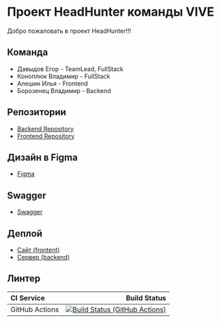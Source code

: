 # Проект HeadHunter команды VIVE

Добро пожаловать в проект HeadHunter!!!

## Команда

- Давыдов Егор - TeamLead, FullStack
- Коноплюк Владимир - FullStack
- Алешин Илья - Frontend
- Борозенец Владимир - Backend

## Репозитории

- [Backend Repository](https://github.com/go-park-mail-ru/2023_2_VIVE)
- [Frontend Repository](https://github.com/frontend-park-mail-ru/2023_2_VIVE)

## Дизайн в Figma

- [Figma](https://www.figma.com/file/tQXPQ7GbdjeQAo5sSza093/VIVE-Design?node-id=0%3A1&mode=dev)

## Swagger

- [Swagger](https://app.swaggerhub.com/apis/VIVE_TEAM/HeadHunter/1.0.0#/)

## Деплой

- [Сайт (frontent)](https://hunt-n-hire.ru/vacs)
- [Сервер (backend)](http://212.233.90.231:8081/)

## Линтер

| **CI Service** |                                                                                                                                                                                 Build Status |
|:---------------|---------------------------------------------------------------------------------------------------------------------------------------------------------------------------------------------:|
| GitHub Actions | [![Build Status (GitHub Actions)](https://github.com/frontend-park-mail-ru/2023_2_VIVE/actions/workflows/main.yml/badge.svg)](https://github.com/frontend-park-mail-ru/2023_2_VIVE/actions/workflows/main.yml) |
